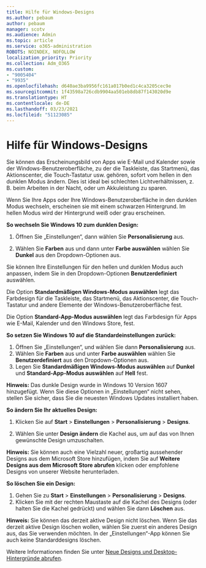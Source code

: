 ```yaml
---
title: Hilfe für Windows-Designs
ms.author: pebaum
author: pebaum
manager: scotv
ms.audience: Admin
ms.topic: article
ms.service: o365-administration
ROBOTS: NOINDEX, NOFOLLOW
localization_priority: Priority
ms.collection: Adm_O365
ms.custom:
- "9005404"
- "9935"
ms.openlocfilehash: d640ae3ba9956fc161a017b0ed1c4ca3205cec9e
ms.sourcegitcommit: 1f43598a726cdb9904aa501eb8db87f143020d9e
ms.translationtype: HT
ms.contentlocale: de-DE
ms.lasthandoff: 03/23/2021
ms.locfileid: "51123085"
---
```

# <a name="help-with-windows-themes"></a>Hilfe für Windows-Designs

Sie können das Erscheinungsbild von Apps wie E-Mail und Kalender sowie der Windows-Benutzeroberfläche, zu der die Taskleiste, das Startmenü, das Aktionscenter, die Touch-Tastatur usw. gehören, sofort vom hellen in den dunklen Modus ändern. Dies ist ideal bei schlechten Lichtverhältnissen, z. B. beim Arbeiten in der Nacht, oder um Akkuleistung zu sparen.  

Wenn Sie Ihre Apps oder Ihre Windows-Benutzeroberfläche in den dunklen Modus wechseln, erscheinen sie mit einem schwarzen Hintergrund. Im hellen Modus wird der Hintergrund weiß oder grau erscheinen.
 
**So wechseln Sie Windows 10 zum dunklen Design:**

1. Öffnen Sie „Einstellungen“, dann wählen Sie **Personalisierung** aus.
  
1. Wählen Sie **Farben** aus und dann unter **Farbe auswählen** wählen Sie **Dunkel** aus den Dropdown-Optionen aus.

Sie können Ihre Einstellungen für den hellen und dunklen Modus auch anpassen, indem Sie in den Dropdown-Optionen **Benutzerdefiniert** auswählen.

Die Option **Standardmäßigen Windows-Modus auswählen** legt das Farbdesign für die Taskleiste, das Startmenü, das Aktionscenter, die Touch-Tastatur und andere Elemente der Windows-Benutzeroberfläche fest.  

Die Option **Standard-App-Modus auswählen** legt das Farbdesign für Apps wie E-Mail, Kalender und den Windows Store, fest.
 
**So setzen Sie Windows 10 auf die Standardeinstellungen zurück:**

1. Öffnen Sie „Einstellungen“, und wählen Sie dann **Personalisierung** aus.  
1. Wählen Sie **Farben** aus und unter **Farbe auswählen** wählen Sie **Benutzerdefiniert** aus den Dropdown-Optionen aus.  
1. Legen Sie **Standardmäßigen Windows-Modus auswählen** auf **Dunkel** und **Standard-App-Modus auswählen** auf **Hell** fest.

**Hinweis:** Das dunkle Design wurde in Windows 10 Version 1607 hinzugefügt. Wenn Sie diese Optionen in „Einstellungen“ nicht sehen, stellen Sie sicher, dass Sie die neuesten Windows Updates installiert haben.

**So ändern Sie Ihr aktuelles Design:**

1. Klicken Sie auf **Start** > **Einstellungen** > **Personalisierung** > **Designs**.  

1. Wählen Sie unter **Design ändern** die Kachel aus, um auf das von Ihnen gewünschte Design umzuschalten. 

**Hinweis:** Sie können auch eine Vielzahl neuer, großartig aussehender Designs aus dem Microsoft Store hinzufügen, indem Sie auf **Weitere Designs aus dem Microsoft Store abrufen** klicken oder empfohlene Designs von unserer Website herunterladen.

**So löschen Sie ein Design:**

1. Gehen Sie zu **Start** > **Einstellungen** > **Personalisierung** > **Designs**. 
1. Klicken Sie mit der rechten Maustaste auf die Kachel des Designs (oder halten Sie die Kachel gedrückt) und wählen Sie dann **Löschen** aus. 

**Hinweis:** Sie können das derzeit aktive Design nicht löschen. Wenn Sie das derzeit aktive Design löschen wollen, wählen Sie zuerst ein anderes Design aus, das Sie verwenden möchten. In der „Einstellungen“-App können Sie auch keine Standarddesigns löschen.

Weitere Informationen finden Sie unter [Neue Designs und Desktop-Hintergründe abrufen](https://support.microsoft.com/windows/get-new-themes-and-desktop-backgrounds-09e3e0a6-02e3-5ecd-22a1-5d048e3cb0d3).
